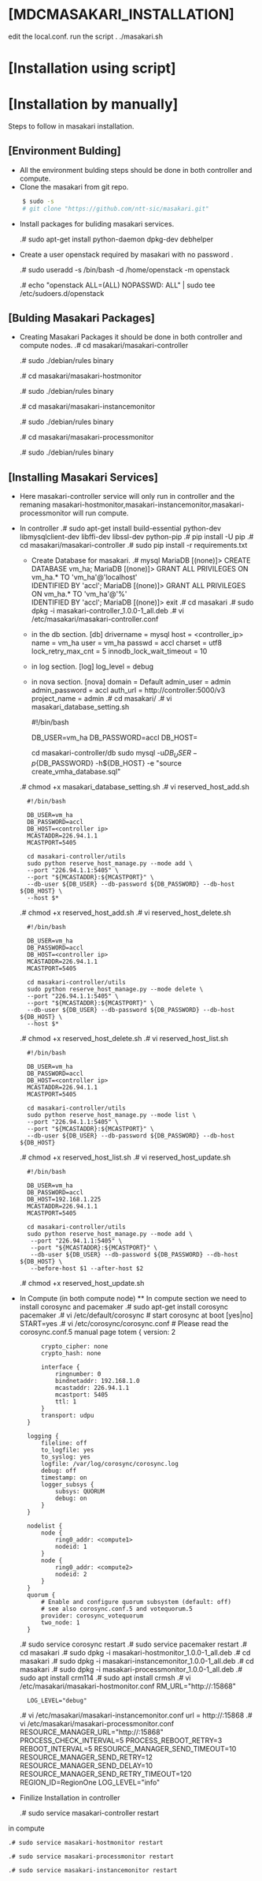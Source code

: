 # [MDCMASAKARI_INSTALLATION]
edit the local.conf.
run the script .
./masakari.sh
# [Installation using script]


# [Installation by manually]
Steps to follow in masakari installation.

## [Environment Bulding]
* All the environment bulding steps should be done in both controller and compute.
* Clone the masakari from git repo.
```bash
	$ sudo -s
	# git clone "https://github.com/ntt-sic/masakari.git"
```
* Install packages for buliding masakari services.

	.# sudo apt-get install python-daemon dpkg-dev debhelper

* Create a user openstack required by masakari with no password .

	.# sudo useradd -s /bin/bash -d /home/openstack -m openstack
	
	.# echo "openstack ALL=(ALL) NOPASSWD: ALL" | sudo tee /etc/sudoers.d/openstack

## [Bulding Masakari Packages]
* Creating Masakari Packages it should be done in both controller and compute nodes.
	.# cd masakari/masakari-controller
	
	.# sudo ./debian/rules binary
	
	.# cd masakari/masakari-hostmonitor
	
	.# sudo ./debian/rules binary
	
	.# cd masakari/masakari-instancemonitor
	
	.# sudo ./debian/rules binary
	
	.# cd masakari/masakari-processmonitor
	
	.# sudo ./debian/rules binary
	

## [Installing Masakari Services]
* Here masakari-controller service will only run in controller and the remaning masakari-hostmonitor,masakari-instancemonitor,masakari-processmonitor will run compute.
* In controller
	.# sudo apt-get install build-essential python-dev libmysqlclient-dev libffi-dev libssl-dev python-pip
	.# pip install -U pip
	.# cd masakari/masakari-controller
	.# sudo pip install -r requirements.txt
	* Create Database for masakari.
	.# mysql
		MariaDB [(none)]> CREATE DATABASE vm_ha;
		MariaDB [(none)]> GRANT ALL PRIVILEGES ON vm_ha.* TO 'vm_ha'@'localhost' \
		IDENTIFIED BY 'accl';
		MariaDB [(none)]> GRANT ALL PRIVILEGES ON vm_ha.* TO 'vm_ha'@'%' \
		IDENTIFIED BY 'accl';
		MariaDB [(none)]> exit
	.# cd masakari
	.# sudo dpkg -i masakari-controller_1.0.0-1_all.deb
	.# vi /etc/masakari/masakari-controller.conf
	* in the db section.
		[db]
		drivername = mysql
		host = <controller_ip>
		name = vm_ha
		user = vm_ha
		passwd = accl
		charset = utf8
		lock_retry_max_cnt = 5
		innodb_lock_wait_timeout = 10
	* in log section.
		[log]
		log_level = debug
	* in nova section.
		[nova]
		domain = Default
		admin_user = admin
		admin_password = accl
		auth_url =  http://controller:5000/v3
		project_name = admin
	.# cd masakari/
	.# vi masakari_database_setting.sh
		
		#!/bin/bash

		DB_USER=vm_ha
		DB_PASSWORD=accl
		DB_HOST=<controller ip>

		cd masakari-controller/db
		sudo mysql -u${DB_USER} -p${DB_PASSWORD} -h${DB_HOST} -e "source create_vmha_database.sql"
	
	.# chmod +x masakari_database_setting.sh
	.# vi reserved_host_add.sh
	
		#!/bin/bash

		DB_USER=vm_ha
		DB_PASSWORD=accl
		DB_HOST=<controller ip>
		MCASTADDR=226.94.1.1
		MCASTPORT=5405

		cd masakari-controller/utils
		sudo python reserve_host_manage.py --mode add \
		--port "226.94.1.1:5405" \
		--port "${MCASTADDR}:${MCASTPORT}" \
		--db-user ${DB_USER} --db-password ${DB_PASSWORD} --db-host ${DB_HOST} \
		--host $*
	.# chmod +x reserved_host_add.sh
	.# vi reserved_host_delete.sh
	
		#!/bin/bash

		DB_USER=vm_ha
		DB_PASSWORD=accl
		DB_HOST=<controller ip>
		MCASTADDR=226.94.1.1
		MCASTPORT=5405

		cd masakari-controller/utils
		sudo python reserve_host_manage.py --mode delete \
		--port "226.94.1.1:5405" \
		--port "${MCASTADDR}:${MCASTPORT}" \
		--db-user ${DB_USER} --db-password ${DB_PASSWORD} --db-host ${DB_HOST} \
		--host $*
	.# chmod +x reserved_host_delete.sh
	.# vi reserved_host_list.sh
		
		#!/bin/bash

		DB_USER=vm_ha
		DB_PASSWORD=accl
		DB_HOST=<controller ip>
		MCASTADDR=226.94.1.1
		MCASTPORT=5405

		cd masakari-controller/utils
		sudo python reserve_host_manage.py --mode list \
		--port "226.94.1.1:5405" \
		--port "${MCASTADDR}:${MCASTPORT}" \
		--db-user ${DB_USER} --db-password ${DB_PASSWORD} --db-host ${DB_HOST}

	.# chmod +x reserved_host_list.sh
	.# vi reserved_host_update.sh
		
		#!/bin/bash

		DB_USER=vm_ha
		DB_PASSWORD=accl
		DB_HOST=192.168.1.225
		MCASTADDR=226.94.1.1
		MCASTPORT=5405

		cd masakari-controller/utils
		sudo python reserve_host_manage.py --mode add \
		 --port "226.94.1.1:5405" \
		 --port "${MCASTADDR}:${MCASTPORT}" \
		 --db-user ${DB_USER} --db-password ${DB_PASSWORD} --db-host ${DB_HOST} \
		 --before-host $1 --after-host $2
	.# chmod +x reserved_host_update.sh	
	
* In Compute (in both compute node)
	** In compute section we need to install corosync and pacemaker
	.# sudo apt-get install corosync pacemaker
	.# vi /etc/default/corosync
		# start corosync at boot [yes|no]
		START=yes
	.# vi /etc/corosync/corosync.conf
		# Please read the corosync.conf.5 manual page
		totem {
			version: 2

			crypto_cipher: none
			crypto_hash: none

			interface {
				ringnumber: 0
				bindnetaddr: 192.168.1.0
				mcastaddr: 226.94.1.1
				mcastport: 5405
				ttl: 1
			}
			transport: udpu
		}

		logging {
			fileline: off
			to_logfile: yes
			to_syslog: yes
			logfile: /var/log/corosync/corosync.log
			debug: off
			timestamp: on
			logger_subsys {
				subsys: QUORUM
				debug: on
			}
		}

		nodelist {
			node {
				ring0_addr: <compute1>
				nodeid: 1
			}
			node {
				ring0_addr: <compute2>
				nodeid: 2
			}
		}
		quorum {
			# Enable and configure quorum subsystem (default: off)
			# see also corosync.conf.5 and votequorum.5
			provider: corosync_votequorum
			two_node: 1
		}
	.# sudo service corosync restart
	.# sudo service pacemaker restart
	.# cd masakari
	.# sudo dpkg -i masakari-hostmonitor_1.0.0-1_all.deb
	.# cd masakari
	.# sudo dpkg -i masakari-instancemonitor_1.0.0-1_all.deb
	.# cd masakari
	.# sudo dpkg -i masakari-processmonitor_1.0.0-1_all.deb
	.# sudo apt install crm114
	.# sudo apt install crmsh
	.# vi /etc/masakari/masakari-hostmonitor.conf
		RM_URL="http://<controller ip>:15868"
		
		LOG_LEVEL="debug"
	.# vi /etc/masakari/masakari-instancemonitor.conf
		url = http://<controller ip>:15868
	.# vi /etc/masakari/masakari-processmonitor.conf
		RESOURCE_MANAGER_URL="http://<controller ip>:15868"
		PROCESS_CHECK_INTERVAL=5
		PROCESS_REBOOT_RETRY=3
		REBOOT_INTERVAL=5
		RESOURCE_MANAGER_SEND_TIMEOUT=10
		RESOURCE_MANAGER_SEND_RETRY=12
		RESOURCE_MANAGER_SEND_DELAY=10
		RESOURCE_MANAGER_SEND_RETRY_TIMEOUT=120
		REGION_ID=RegionOne
		LOG_LEVEL="info"
* Finilize Installation
in controller

	.# sudo service masakari-controller restart
	
in compute
	
	.# sudo service masakari-hostmonitor restart
	
	.# sudo service masakari-processmonitor restart
	
	.# sudo service masakari-instancemonitor restart
